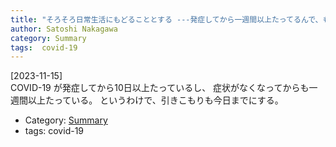 ```yaml
---
title: "そろそろ日常生活にもどることとする ---発症してから一週間以上たってるんで、もう問題ないだろう"
author: Satoshi Nakagawa
category: Summary
tags:  covid-19
---
```


[2023-11-15]  
 COVID-19 が発症してから10日以上たっているし、
症状がなくなってからも一週間以上たっている。
というわけで、引きこもりも今日までにする。

- Category: [Summary](/categories.html#Summary)
- tags:  covid-19

